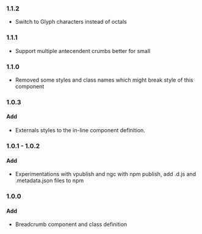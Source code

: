 ### 1.1.2
- Switch to Glyph characters instead of octals

### 1.1.1
- Support multiple antecendent crumbs better for small

### 1.1.0
- Removed some styles and class names which might break style of this component

### 1.0.3

#### Add

- Externals styles to the in-line component definition.

### 1.0.1 - 1.0.2

#### Add

- Experimentations with vpublish and ngc with npm publish, add .d.js and .metadata.json files to npm

### 1.0.0

#### Add

- Breadcrumb component and class definition


